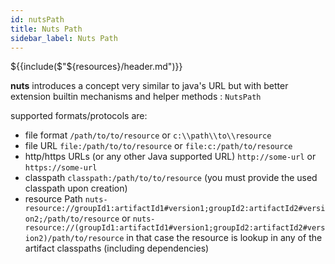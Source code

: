 ```yaml
---
id: nutsPath
title: Nuts Path
sidebar_label: Nuts Path
---
```

${{include($"${resources}/header.md")}}

**nuts** introduces a concept very similar to java's URL but with better extension builtin mechanisms and helper methods : ```NutsPath```

supported formats/protocols are:

* file format   ```/path/to/to/resource``` or ```c:\\path\\to\\resource```
* file URL ```file:/path/to/to/resource``` or ```file:c:/path/to/resource```
* http/https URLs (or any other Java supported URL) ```http://some-url``` or ```https://some-url```
* classpath ```classpath:/path/to/to/resource``` (you must provide the used classpath upon creation)
* resource Path ```nuts-resource://groupId1:artifactId1#version1;groupId2:artifactId2#version2;/path/to/resource``` or ```nuts-resource://(groupId1:artifactId1#version1;groupId2:artifactId2#version2)/path/to/resource``` in that case the resource is lookup in any of the artifact classpaths (including dependencies)  

